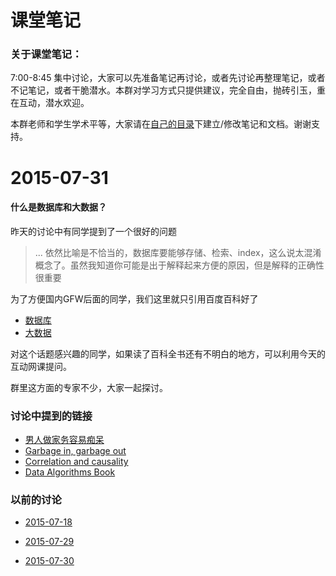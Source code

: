 # 课堂笔记

### 关于课堂笔记：

7:00-8:45 集中讨论，大家可以先准备笔记再讨论，或者先讨论再整理笔记，或者不记笔记，或者干脆潜水。本群对学习方式只提供建议，完全自由，抛砖引玉，重在互动，潜水欢迎。

本群老师和学生学术平等，大家请在[自己的目录](https://github.com/bigdata-mindstorms/wechatclass?files=1)下建立/修改笔记和文档。谢谢支持。

# 2015-07-31

#### 什么是数据库和大数据？

昨天的讨论中有同学提到了一个很好的问题

> ... 依然比喻是不恰当的，数据库要能够存储、检索、index，这么说太混淆概念了。虽然我知道你可能是出于解释起来方便的原因，但是解释的正确性很重要

为了方便国内GFW后面的同学，我们这里就只引用百度百科好了

- [数据库](http://wapbaike.baidu.com/view/1088.htm)
- [大数据](http://wapbaike.baidu.com/view/6954399.htm)

对这个话题感兴趣的同学，如果读了百科全书还有不明白的地方，可以利用今天的互动网课提问。

群里这方面的专家不少，大家一起探讨。

### 讨论中提到的链接

- [男人做家务容易痴呆](http://mp.weixin.qq.com/s?__biz=MzIzODAyMTE5Mg==&mid=208699654&idx=1&sn=f0292c384d0976a9fe1e6c4c013081a2)
- [Garbage in, garbage out](https://en.m.wikipedia.org/wiki/Garbage_in,_garbage_out)
- [Correlation and causality](https://www.khanacademy.org/math/probability/regression/regression-correlation/v/correlation-and-causality)
- [Data Algorithms Book](http://shop.oreilly.com/product/mobile/0636920033950.do)

### 以前的讨论

- [2015-07-18](2015-07-18.md)

- [2015-07-29](2015-07-29.md)

- [2015-07-30](2015-07-30.md)
